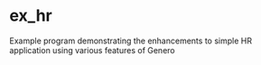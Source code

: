 # ex_hr
Example program demonstrating the enhancements to simple HR application using various features of Genero 
